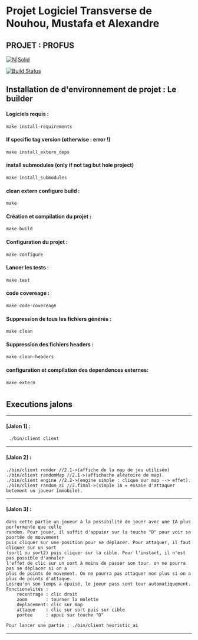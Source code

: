 
# Projet Logiciel Transverse de Nouhou, Mustafa et Alexandre

## PROJET : PROFUS

[![N|Solid](https://cldup.com/dTxpPi9lDf.thumb.png)](https://nodesource.com/products/nsolid)

[![Build Status](https://travis-ci.org/joemccann/dillinger.svg?branch=master)](https://travis-ci.org/joemccann/dillinger)

## Installation de d'environnement de projet : Le builder

#### Logiciels requis :
    make install-requirements
#### If specific tag version (otherwise : error !)
    make install_extern_deps
#### install submodules (only if not tag but hole project)
    make install_submodules
#### clean extern configure build :
    make
#### Création et compilation du projet :
    make build
#### Configuration du projet :
    make configure
#### Lancer les tests :
    make test
#### code covereage :
    make code-covereage
#### Suppression de tous les fichiers générés :
    make clean
#### Suppression des fichiers headers :
    make clean-headers
#### configuration et compilation des dependences externes:
    make extern


#

## Executions jalons


---
#### [Jalon 1] :   
 
     ./bin/client client
---
#### [Jalon 2] :
    ./bin/client render //2.1->(affiche de la map de jeu utilisée)
    ./bin/client randomMap //2.1->(affichache aléatoire de map).
    ./bin/client engine //2.2->(engine simple : clique sur map --> effet).
    ./bin/client random_ai //2.final->(simple IA = essaie d'attaquer betement un joueur immobile).
---
#### [Jalon 3] :
    dans cette partie un joueur à la possibilité de jouer avec une IA plus performente que celle 
    random. Pour jouer, il suffit d'appuier sur la touche "D" pour voir sa paortée de mouvement 
    puis cliquer sur une position pour se déplacer. Pour attaquer, il faut cliquer sur un sort 
    (sort1 ou sort2) puis cliquer sur la cible. Pour l'instant, il n'est pas possible d'annuler 
    l'effet de clic sur un sort à moins de passer son tour. on ne pourra pas se déplacer si on a 
    plus de points de movement. On ne pourra pas attaquer non plus si on a plus de points d'attaque. 
    Losrqu'on son temps a épuisé, le joeur pass sont tour automatiquement.
    Fonctionalités : 
        recentrage : clic droit 
        zoom       : tourner la molette
        deplacement: clic sur map
        attaque    : clic sur sort puis sur cible
        portee     : appui sur touche "D"
    
    Pour lancer une partie : ./bin/client heuristic_ai
---
